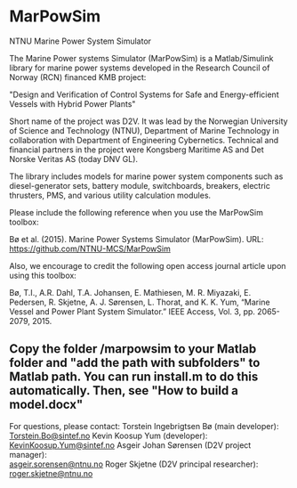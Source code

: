 # MarPowSim
NTNU Marine Power System Simulator

The Marine Power systems Simulator (MarPowSim) is a Matlab/Simulink library for marine power systems developed in the Research Council of Norway (RCN) financed KMB project: 

   "Design and Verification of Control Systems for Safe and Energy-efficient Vessels with Hybrid Power Plants" 

Short name of the project was D2V. It was lead by the Norwegian University of Science and Technology (NTNU), Department of Marine Technology in collaboration with Department of Engineering Cybernetics. Technical and financial partners in the project were Kongsberg Maritime AS and Det Norske Veritas AS (today DNV GL).

The library includes models for marine power system components such as diesel-generator sets, battery module, switchboards, breakers, electric thrusters, PMS, and various utility calculation modules.

Please include the following reference when you use the MarPowSim toolbox: 

   Bø et al. (2015). Marine Power Systems Simulator (MarPowSim). URL: https://github.com/NTNU-MCS/MarPowSim

Also, we encourage to credit the following open access journal article upon using this toolbox:

Bø, T.I., A.R. Dahl, T.A. Johansen, E. Mathiesen, M. R. Miyazaki, E. Pedersen, R. Skjetne, A. J. Sørensen, L. Thorat, and K. K. Yum, “Marine Vessel and Power Plant System Simulator.” IEEE Access, Vol. 3, pp. 2065-2079, 2015.


Copy the folder /marpowsim to your Matlab folder and "add the path with subfolders" to Matlab path. You can run install.m to do this automatically. Then, see "How to build a model.docx"
-

For questions, please contact:
  Torstein Ingebrigtsen Bø (main developer):    
      <Torstein.Bo@sintef.no> 
  Kevin Koosup Yum (developer):    
      <KevinKoosup.Yum@sintef.no> 
  Asgeir Johan Sørensen (D2V project manager):  
      <asgeir.sorensen@ntnu.no>
  Roger Skjetne (D2V principal researcher):
      <roger.skjetne@ntnu.no>
